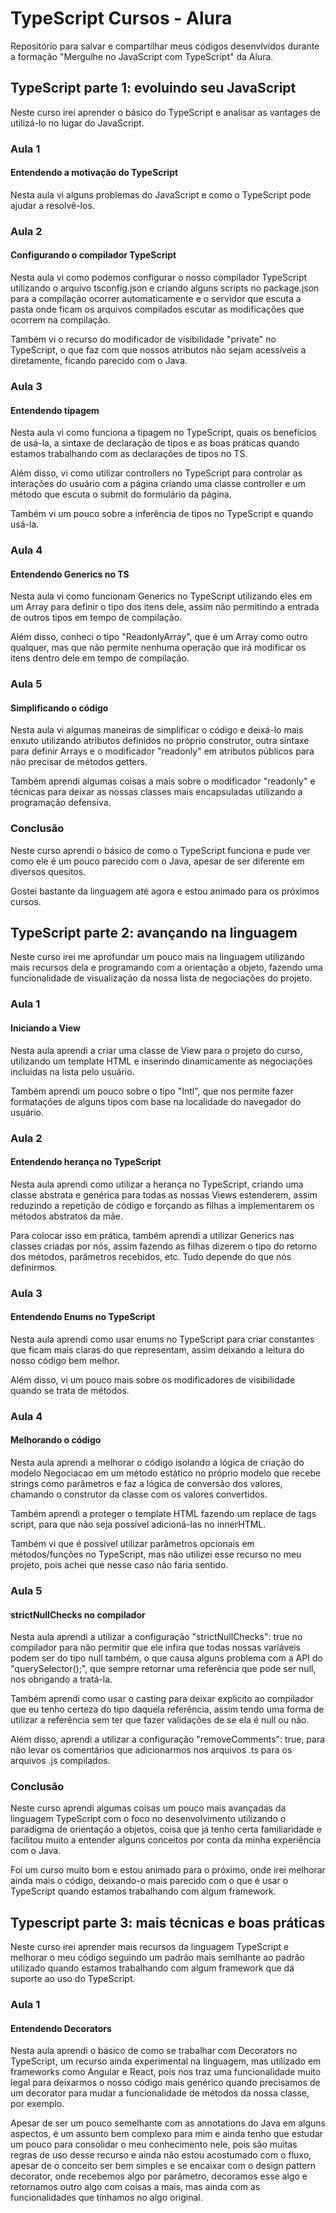 # TypeScript Cursos - Alura

Repositório para salvar e compartilhar meus códigos desenvlvidos durante a formação "Mergulhe no JavaScript com TypeScript" da Alura.

## TypeScript parte 1: evoluindo seu JavaScript

Neste curso irei aprender o básico do TypeScript e analisar as vantages de utilizá-lo no lugar do JavaScript.

### Aula 1

#### Entendendo a motivação do TypeScript

Nesta aula vi alguns problemas do JavaScript e como o TypeScript pode ajudar a resolvê-los.

### Aula 2

#### Configurando o compilador TypeScript

Nesta aula vi como podemos configurar o nosso compilador TypeScript utilizando o arquivo tsconfig.json e criando alguns scripts no package.json para a compilação ocorrer automaticamente e o servidor que escuta a pasta onde ficam os arquivos compilados escutar as modificações que ocorrem na compilação.

Também vi o recurso do modificador de visibilidade "private" no TypeScript, o que faz com que nossos atributos não sejam acessíveis a diretamente, ficando parecido com o Java.

### Aula 3

#### Entendendo tipagem

Nesta aula vi como funciona a tipagem no TypeScript, quais os benefícios de usá-la, a sintaxe de declaração de tipos e as boas práticas quando estamos trabalhando com as declarações de tipos no TS.

Além disso, vi como utilizar controllers no TypeScript para controlar as interações do usuário com a página criando uma classe controller e um método que escuta o submit do formulário da página.

Também vi um pouco sobre a inferência de tipos no TypeScript e quando usá-la.

### Aula 4

#### Entendendo Generics no TS

Nesta aula vi como funcionam Generics no TypeScript utilizando eles em um Array para definir o tipo dos itens dele, assim não permitindo a entrada de outros tipos em tempo de compilação.

Além disso, conheci o tipo "ReadonlyArray", que é um Array como outro qualquer, mas que não permite nenhuma operação que irá modificar os itens dentro dele em tempo de compilação.

### Aula 5

#### Simplificando o código

Nesta aula vi algumas maneiras de simplificar o código e deixá-lo mais enxuto utilizando atributos definidos no próprio construtor, outra sintaxe para definir Arrays e o modificador "readonly" em atributos públicos para não precisar de métodos getters.

Também aprendi algumas coisas a mais sobre o modificador "readonly" e técnicas para deixar as nossas classes mais encapsuladas utilizando a programação defensiva.

### Conclusão

Neste curso aprendi o básico de como o TypeScript funciona e pude ver como ele é um pouco parecido com o Java, apesar de ser diferente em diversos quesitos.

Gostei bastante da linguagem até agora e estou animado para os próximos cursos.

## TypeScript parte 2: avançando na linguagem

Neste curso irei me aprofundar um pouco mais na linguagem utilizando mais recursos dela e programando com a orientação a objeto, fazendo uma funcionalidade de visualização da nossa lista de negociações do projeto.

### Aula 1

#### Iniciando a View

Nesta aula aprendi a criar uma classe de View para o projeto do curso, utilizando um template HTML e inserindo dinamicamente as negociações incluidas na lista pelo usuário.

Também aprendi um pouco sobre o tipo "Intl", que nos permite fazer formatações de alguns tipos com base na localidade do navegador do usuário.

### Aula 2

#### Entendendo herança no TypeScript

Nesta aula aprendi como utilizar a herança no TypeScript, criando uma classe abstrata e genérica para todas as nossas Views estenderem, assim reduzindo a repetição de código e forçando as filhas a implementarem os métodos abstratos da mãe.

Para colocar isso em prática, também aprendi a utilizar Generics nas classes criadas por nós, assim fazendo as filhas dizerem o tipo do retorno dos métodos, parâmetros recebidos, etc. Tudo depende do que nós definirmos.

### Aula 3

#### Entendendo Enums no TypeScript

Nesta aula aprendi como usar enums no TypeScript para criar constantes que ficam mais claras do que representam, assim deixando a leitura do nosso código bem melhor.

Além disso, vi um pouco mais sobre os modificadores de visibilidade quando se trata de métodos.

### Aula 4

#### Melhorando o código

Nesta aula aprendi a melhorar o código isolando a lógica de criação do modelo Negociacao em um método estático no próprio modelo que recebe strings como parâmetros e faz a lógica de conversão dos valores, chamando o construtor da classe com os valores convertidos.

Também aprendi a proteger o template HTML fazendo um replace de tags script, para que não seja possível adicioná-las no innerHTML.

Também vi que é possível utilizar parâmetros opcionais em métodos/funções no TypeScript, mas não utilizei esse recurso no meu projeto, pois achei que nesse caso não faria sentido.

### Aula 5

#### strictNullChecks no compilador

Nesta aula aprendi a utilizar a configuração "strictNullChecks": true no compilador para não permitir que ele infira que todas nossas variáveis podem ser do tipo null também, o que causa alguns problema com a API do "querySelector();", que sempre retornar uma referência que pode ser null, nos obrigando a tratá-la.

Também aprendi como usar o casting para deixar explicito ao compilador que eu tenho certeza do tipo daquela referência, assim tendo uma forma de utilizar a referência sem ter que fazer validações de se ela é null ou não.

Além disso, aprendi a utilizar a configuração "removeComments": true, para não levar os comentários que adicionarmos nos arquivos .ts para os arquivos .js compilados.

### Conclusão

Neste curso aprendi algumas coisas um pouco mais avançadas da linguagem TypeScript com o foco no desenvolvimento utilizando o paradigma de orientação a objetos, coisa que já tenho certa familiaridade e facilitou muito a entender alguns conceitos por conta da minha experiência com o Java.

Foi um curso muito bom e estou animado para o próximo, onde irei melhorar ainda mais o código, deixando-o mais parecido com o que é usar o TypeScript quando estamos trabalhando com algum framework.

## Typescript parte 3: mais técnicas e boas práticas

Neste curso irei aprender mais recursos da linguagem TypeScript e melhorar o meu código seguindo um padrão mais semlhante ao padrão utilizado quando estamos trabalhando com algum framework que dá suporte ao uso do TypeScript.

### Aula 1

#### Entendendo Decorators

Nesta aula aprendi o básico de como se trabalhar com Decorators no TypeScript, um recurso ainda experimental na linguagem, mas utilizado em frameworks como Angular e React, pois nos traz uma funcionalidade muito legal para deixarmos o nosso código mais genérico quando precisamos de um decorator para mudar a funcionalidade de métodos da nossa classe, por exemplo.

Apesar de ser um pouco semelhante com as annotations do Java em alguns aspectos, é um assunto bem complexo para mim e ainda tenho que estudar um pouco para consolidar o meu conhecimento nele, pois são muitas regras de uso desse recurso e ainda não estou acostumado com o fluxo, apesar de o conceito ser bem simples e se encaixar com o design pattern decorator, onde recebemos algo por parâmetro, decoramos esse algo e retornamos outro algo com coisas a mais, mas ainda com as funcionalidades que tínhamos no algo original.
